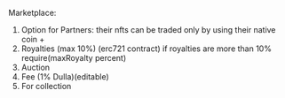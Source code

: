 
Marketplace:
1. Option for Partners: their nfts can be traded only by using their native coin +
2. Royalties (max 10%) (erc721 contract) if royalties are more than 10% require(maxRoyalty percent)
3. Auction 
4. Fee (1% Dulla)(editable)
5. For collection